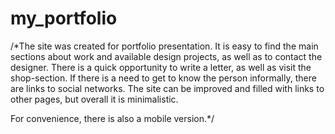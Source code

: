 # my_portfolio
/*The site was created for portfolio presentation. It is easy to find the main sections about work and available design projects, as well as to contact the designer. 
There is a quick opportunity to write a letter, as well as visit the shop-section. If there is a need to get to know the person informally, there are links to social networks. The site can be improved and filled with links to other pages, but overall it is minimalistic.

For convenience, there is also a mobile version.*/
